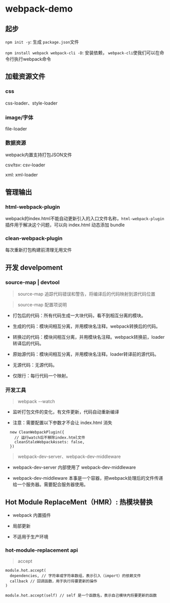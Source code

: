# webpack-demo

## 起步

`npm init -y`: 生成 `package.json`文件

`npm install webpack webpack-cli -D`: 安装依赖， `webpack-cli`使我们可以在命令行执行webpack命令


## 加载资源文件

### css

css-loader、style-loader

### image/字体

file-loader

### 数据资源

webpack内置支持打包JSON文件

csv/tsv: csv-loader

xml: xml-loader


## 管理输出

### html-webpack-plugin

webpack的index.html不能自动更新引入的入口文件名称，`html-webpack-plugin`插件用于解决这个问题，可以向 index.html 动态添加 bundle


### clean-webpack-plugin

每次重新打包构建前清理无用文件


## 开发 develpoment

### source-map | devtool

> source-map 追踪代码错误和警告，将编译后的代码映射到源代码位置

> source-map 配置项说明

- 打包后的代码：所有代码生成一大块代码，看不到相互分离的模块。

- 生成的代码：模块间相互分离，并用模块名注释。webpack转换后的代码。

- 转换过的代码：模块间相互分离，并用模块名注释。webpack转换前，loader转译后的代码。

- 原始源代码：模块间相互分离，并用模块名注释。loader转译前的源代码。

- 无源代码：无源代码。

- 仅限行：每行代码一个映射。


### 开发工具

> webpack --watch

- 监听打包文件的变化，有文件更新，代码自动重新编译

- 注意：需要配置以下参数才不会让 index.html 消失

```
  new CleanWebpackPlugin({
    // 运行watch后不移除index.html文件
    cleanStaleWebpackAssets: false,
  })
```

> webpack-dev-server、webpack-dev-middleware

- webpack-dev-server 内部使用了 webpack-dev-middleware

- webpack-dev-middleware 本事是一个容器，把webpack处理后的文件传递给一个服务器。需要配合服务器使用。


## Hot Module ReplaceMent（HMR）: 热模块替换

- webpack 内置插件

- 局部更新

- 不适用于生产环境

### hot-module-replacement api

> accept

```
module.hot.accept(
  dependencies, // 字符串或字符串数组，表示引入（import）的依赖文件
  callback // 回调函数，用于执行将要更新的操作
)
```

```
module.hot.accept(self) // self 是一个函数名，表示自己模块内将要更新的函数
```


